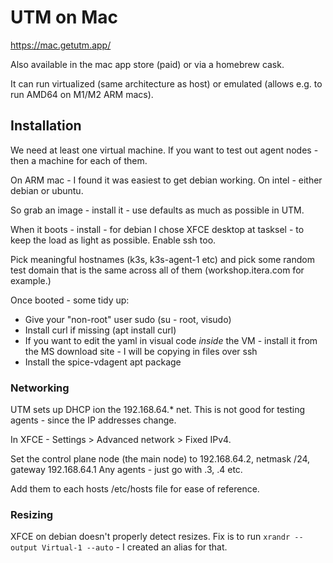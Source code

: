 # UTM on Mac

https://mac.getutm.app/

Also available in the mac app store (paid) or via a homebrew cask.

It can run virtualized (same architecture as host) or emulated (allows e.g. to run AMD64 on M1/M2 ARM macs).

## Installation

We need at least one virtual machine. If you want to test out agent nodes - then a machine for each of them.

On ARM mac - I found it was easiest to get debian working. On intel - either debian or ubuntu.

So grab an image - install it - use defaults as much as possible in UTM.

When it boots - install - for debian I chose XFCE desktop at tasksel - to keep the load as light as possible. Enable ssh too.

Pick meaningful hostnames (k3s, k3s-agent-1 etc) and pick some random test domain that is the same across all of them (workshop.itera.com for example.)

Once booted - some tidy up:

- Give your "non-root" user sudo (su - root, visudo)
- Install curl if missing (apt install curl)
- If you want to edit the yaml in visual code _inside_ the VM - install it from the MS download site - I will be copying in files over ssh
- Install the spice-vdagent apt package

### Networking

UTM sets up DHCP ion the 192.168.64.\* net. This is not good for testing agents - since the IP addresses change.

In XFCE - Settings > Advanced network > Fixed IPv4.

Set the control plane node (the main node) to 192.168.64.2, netmask /24, gateway 192.168.64.1
Any agents - just go with .3, .4 etc.

Add them to each hosts /etc/hosts file for ease of reference.

### Resizing

XFCE on debian doesn't properly detect resizes. Fix is to run `xrandr --output Virtual-1 --auto` - I created an alias for that.
